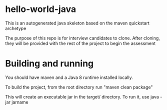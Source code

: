 # hello-world-java

This is an autogenerated java skeleton based on the maven quickstart archetype

The purpose of this repo is for interview candidates to clone. After cloning, they will be provided with the 
rest of the project to begin the assessment

# Building and running

You should have maven and a Java 8 runtime installed locally.

To build the project, from the root directory run "maven clean package"

This will create an executable jar in the target/ directory. To run it, use java -jar jarname


